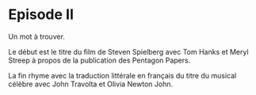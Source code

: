 # Episode II

Un mot à trouver.

Le début est le titre du film de Steven Spielberg avec Tom Hanks et Meryl Streep à propos de la publication des Pentagon Papers.

La fin rhyme avec la traduction littérale en français du titre du musical célèbre avec John Travolta et Olivia Newton John.
